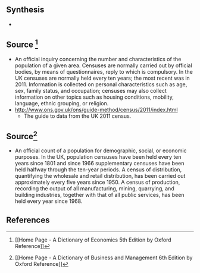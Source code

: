 ## Synthesis
- 
## Source [^1]
- An official inquiry concerning the number and characteristics of the population of a given area. Censuses are normally carried out by official bodies, by means of questionnaires, reply to which is compulsory. In the UK censuses are normally held every ten years; the most recent was in 2011. Information is collected on personal characteristics such as age, sex, family status, and occupation; censuses may also collect information on other topics such as housing conditions, mobility, language, ethnic grouping, or religion.
- http://www.ons.gov.uk/ons/guide-method/census/2011/index.html
	- The guide to data from the UK 2011 census.
## Source[^2]
- An official count of a population for demographic, social, or economic purposes. In the UK, population censuses have been held every ten years since 1801 and since 1966 supplementary censuses have been held halfway through the ten-year periods. A census of distribution, quantifying the wholesale and retail distribution, has been carried out approximately every five years since 1950. A census of production, recording the output of all manufacturing, mining, quarrying, and building industries, together with that of all public services, has been held every year since 1968.
## References

[^1]: [[Home Page - A Dictionary of Economics 5th Edition by Oxford Reference]]
[^2]: [[Home Page - A Dictionary of Business and Management 6th Edition by Oxford Reference]]